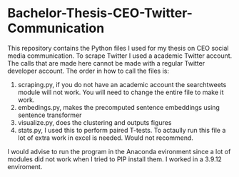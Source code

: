 # Bachelor-Thesis-CEO-Twitter-Communication

This repository contains the Python files I used for my thesis on CEO social media communication. To scrape Twitter I used a academic Twitter account. The calls that are made here cannot be made with a regular Twitter developer account. The order in how to call the files is:
1. scraping.py, if you do not have an academic account the searchtweets module will not work. You will need to change the entire file to make it work.
2. embedings.py, makes the precomputed sentence embeddings using sentence transformer
3. visualize.py, does the clustering and outputs figures
4. stats.py, I used this to perform paired T-tests. To actaully run this file a lot of extra work in excel is needed. Would not recommend.

I would advise to run the program in the Anaconda evironment since a lot of modules did not work when I tried to PIP install them. I worked in a 3.9.12 enviroment.

